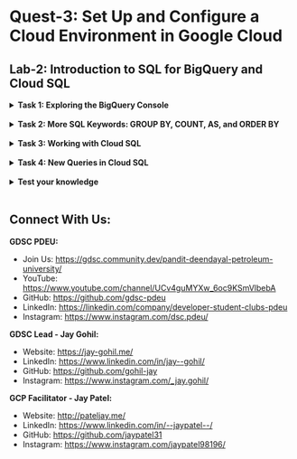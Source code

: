 # Quest-3: Set Up and Configure a Cloud Environment in Google Cloud
## Lab-2: Introduction to SQL for BigQuery and Cloud SQL

<details> 
  <summary><b>Task 1: Exploring the BigQuery Console</b></summary>
  <br/>
  <p>
    
1. Open BigQuery Console
    a. In the Google Cloud Console, select Navigation menu > BigQuery:
2. Uploading queryable data.
    a. Click on the + ADD DATA link then select Explore public datasets:
    b. In the search bar, enter "london" and press Enter, then select the London Bicycle Hires tile, then View Dataset.
3. Running SELECT, FROM, and WHERE in BigQuery
    a. Copy and paste the following command in to the query EDITOR:
    ```
    SELECT end_station_name FROM `bigquery-public-data.london_bicycles.cycle_hire`;
    ```
 
  </p>
</details>
<br/>
  
<details> 
  <summary><b>Task 2: More SQL Keywords: GROUP BY, COUNT, AS, and ORDER BY</b></summary>
  <br/>
  <p>
    
1. To get a better picture of what this keyword does, clear the query from the editor, then copy and paste the following command:
    ```
    SELECT start_station_name FROM `bigquery-public-data.london_bicycles.cycle_hire` GROUP BY start_station_name;
    ```
2. Add the COUNT function to our previous query to figure out how many rides begin in each starting point. Clear the query from the editor, then copy and paste the following command and then click Run
    ```
    SELECT start_station_name, COUNT(*) FROM `bigquery-public-data.london_bicycles.cycle_hire` GROUP BY start_station_name;
    ```
3. Add an AS keyword to the last query we ran to see this in action. Clear the query from the editor, then copy and paste the following command:
    ```
    SELECT start_station_name, COUNT(*) AS num_starts FROM `bigquery-public-data.london_bicycles.cycle_hire` GROUP BY start_station_name;
    ```
  </p>
</details>
<br/>

<details> 
  <summary><b>Task 3: Working with Cloud SQL</b></summary>
  <br/>
  <p>
    
1. Back in the BigQuery Console, this should have been the last command that you ran:
    ```
    SELECT start_station_name, COUNT(*) AS num FROM `bigquery-public-data.london_bicycles.cycle_hire` GROUP BY start_station_name ORDER BY num DESC;
    ```
2. In the Query Results section click SAVE RESULTS > CSV(local file) > SAVE. This initiates a download, which saves this query as a CSV file. Note the location and the name of this downloaded file—you will need it soon.
3. Clear the query EDITOR, then copy and run the following in the query editor:
    ```
    SELECT end_station_name, COUNT(*) AS num FROM `bigquery-public-data.london_bicycles.cycle_hire` GROUP BY end_station_name ORDER BY num DESC;
    ```
4. In the Query Results section click SAVE RESULTS > CSV(local file) > SAVE. This initiates a download, which saves this query as a CSV file. Note the location and the name of this downloaded file—you will need it in the following section.
5. Upload CSV files to Cloud Storage
    a. Select Navigation menu > Cloud Storage > Browser, and then click CREATE BUCKET.
    b. Enter a unique name for your bucket, keep all other settings as default, and click Create:
    c. Click UPLOAD FILES and select the CSV that contains start_station_name data. Then click Open. Repeat this for the end_station_name data.
    d. Rename your start_station_name file by clicking on the three dots next to on the far side of the file and click rename. Rename the file to start_station_data.csv.
    e. Rename your end_station_name file by clicking on the three dots next to on the far side of the file and click rename. Rename the file to end_station_data.csv.
6. Create a Cloud SQL instance
    a. In the console, select Navigation menu > SQL. Click CREATE INSTANCE.
    b. From here, you will be prompted to choose a database engine. Select MySQL.
    c. Now enter in a name for your instance (like "qwiklabs-demo") and enter a secure password in the Password field (remember it!), then click CREATE INSTANCE:
  </p>
</details>
<br/>

<details> 
  <summary><b>Task 4: New Queries in Cloud SQL</b></summary>
  <br/>
  <p>
    
1. Activate Cloud Shell
2. Run the following command in Cloud Shell to connect to your SQL instance, replacing qwiklabs-demo if you used a different name for your instance:
    ```
    gcloud sql connect  qwiklabs-demo --user=root
    ```
3. Run the following command at the MySQL server prompt to create a database called bike:
    ```
    CREATE DATABASE bike;
    ```
4. Make a table inside of the bike database by running the following command
    ```
    USE bike;
    CREATE TABLE london1 (start_station_name VARCHAR(255), num INT);
    ```
5. Create another table named "london2" by running the following command:
    ```
    USE bike;
    CREATE TABLE london2 (end_station_name VARCHAR(255), num INT);
    ```
6. Upload CSV files to tables
    a. eturn to the Cloud SQL console. You will now upload the start_station_name and end_station_name CSV files into your newly created london1 and london2 tables.
    b. In your Cloud SQL instance page, click IMPORT.
    c. In the Cloud Storage file field, click Browse, and then click the arrow opposite your bucket name, and then click start_station_data.csv. Click Select.
    d. Select CSV as File format.
    e. Select the bike database and type in "london1" as your table.
    f. Click Import:
7. Do the same for the other CSV file.
    a. In your Cloud SQL instance page, click IMPORT.
    b. In the Cloud Storage file field, click Browse, and then click the arrow opposite your bucket name, and then click end_station_data.csv Click Select.
    c. Select CSV as File format.
    d. Select the bike database and type in "london2" as your table.
    e. Click Import:
8. Return to your Cloud Shell session and run the following command at the MySQL server prompt to inspect the contents of london1:
    ```
    SELECT * FROM london1;
    ```
    ```
    SELECT * FROM london2;
    ```
9. DELETE keyword
    ```
    DELETE FROM london1 WHERE num=0;
    DELETE FROM london2 WHERE num=0;
    ```
10. INSERT INTO keyword
    ```
    INSERT INTO london1 (start_station_name, num) VALUES ("test destination", 1);
    ```
11. UNION keyword
    ```
    SELECT start_station_name AS top_stations, num FROM london1 WHERE num>100000
    UNION
    SELECT end_station_name, num FROM london2 WHERE num>100000
    ORDER BY top_stations DESC;
    ```
  </p>
</details>
<br/>

<details> 
  <summary><b>Test your knowledge</b></summary>
  <br/>
  <p>
    
- Q. A keyword that specifies the fields (e.g. column values) that you want to pull from your dataset.
  - [ ] FROM
  - [ ] WHERE
  - [X] SELECT
- Q. Specifies what table or tables we want to pull our data from
  - [X] FROM
  - [ ] WHERE
  - [ ] SELECT
- Q. Allows us to filter tables for specific column values.
  - [ ] FROM
  - [ ] WHERE
  - [X] SELECT
- Q. A fully-managed petabyte-scale data warehouse that runs on the Google Cloud.
  - [X] BigQuery
  - [ ] Google Cloud
  - [ ] Cloud SQL
  - [ ] Cloud Storage bucket
- Q. Projects contain datasets, and datasets contain tables.
  - [X] True
  - [ ] False
- Q. With BigQuery, you can access datasets shared publicly from other Google Cloud projects.
  - [X] True
  - [ ] False   
- Q. Aggregates rows that share common criteria (e.g. a column value) and will return all of the unique entries found for such criteria.
  - [ ] AS
  - [X] GROUP BY
  - [ ] COUNT
  - [ ] ORDER BY 
- Q. A SQL function will count and return the number of rows that share common criteria.
  - [ ] AS
  - [ ] GROUP BY
  - [X] COUNT
  - [ ] ORDER BY  
- Q. Creates an alias of a table or column.
  - [X] AS
  - [ ] GROUP BY
  - [ ] COUNT
  - [ ] ORDER BY 
- Q. Sorts the returned data from a query in ascending or descending order based on a specified criteria or column value.
  - [ ] AS
  - [ ] GROUP BY
  - [ ] COUNT
  - [X] ORDER BY 
  </p>
</details>
<br/>

## Connect With Us:

**GDSC PDEU:**
- Join Us: https://gdsc.community.dev/pandit-deendayal-petroleum-university/
- YouTube: https://www.youtube.com/channel/UCv4guMYXw_6oc9KSmVlbebA
- GitHub: https://github.com/gdsc-pdeu
- LinkedIn: https://linkedin.com/company/developer-student-clubs-pdeu
- Instagram: https://www.instagram.com/dsc.pdeu/

**GDSC Lead - Jay Gohil:**
- Website: https://jay-gohil.me/
- LinkedIn: https://www.linkedin.com/in/jay--gohil/
- GitHub: https://github.com/gohil-jay
- Instagram: https://www.instagram.com/_jay.gohil/

**GCP Facilitator - Jay Patel:**
- Website: http://pateljay.me/
- LinkedIn: https://www.linkedin.com/in/--jaypatel--/
- GitHub: https://github.com/jaypatel31
- Instagram: https://www.instagram.com/jaypatel98196/
